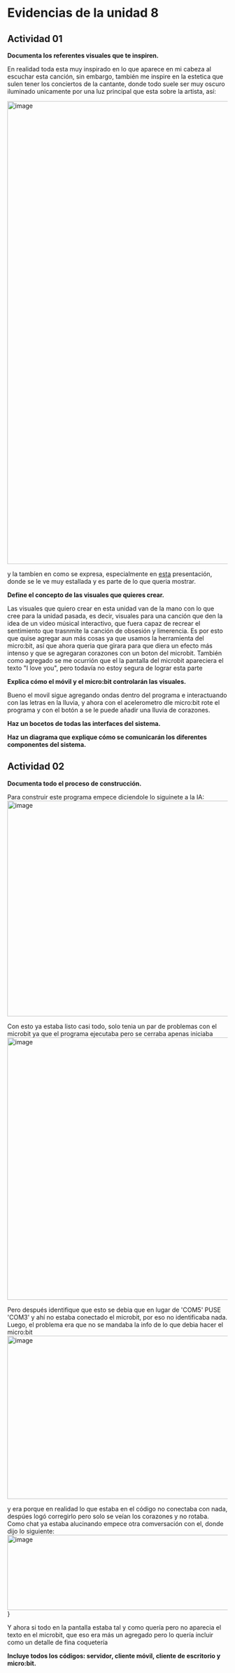 
# Evidencias de la unidad 8

## Actividad 01

**Documenta los referentes visuales que te inspiren.**

En realidad toda esta muy inspirado en lo que aparece en mi cabeza al escuchar esta canción, sin embargo, también me inspire en la estetica que sulen tener los conciertos de la cantante,  donde todo suele ser muy oscuro iluminado unicamente por una luz principal que esta sobre la artista, así:

<img width="637" height="1058" alt="image" src="https://github.com/user-attachments/assets/471b6359-d65f-489c-beaa-ce408db0ca0c" />

y la tambíen en como se expresa, especialmente en [esta](https://www.youtube.com/watch?v=iCzwu3sDdhg) presentación, donde se le ve muy estallada y es parte de lo que queria mostrar.

**Define el concepto de las visuales que quieres crear.**

Las visuales que quiero crear en esta unidad van de la mano con lo que cree para la unidad pasada, es decir, visuales para una canción que den la idea de un video músical interactivo, que fuera capaz de recrear el sentimiento que trasnmite la canción de obsesión y limerencia. Es por esto que quise agregar aun más cosas ya que usamos la herramienta del micro:bit, así que ahora queria que girara para que diera un efecto más intenso y que se agregaran corazones con un boton del microbit. También como agregado se me ocurrión que el la pantalla del microbit apareciera el texto "I love you", pero todavía no estoy segura de lograr esta parte

**Explica cómo el móvil y el micro:bit controlarán las visuales.**

Bueno el movil sigue agregando ondas dentro del programa e interactuando con las letras en la lluvia, y ahora con el acelerometro dle micro:bit rote el programa y con el botón a se le puede añadir una lluvia de corazones.

**Haz un bocetos de todas las interfaces del sistema.**

**Haz un diagrama que explique cómo se comunicarán los diferentes componentes del sistema.**

## Actividad 02

**Documenta todo el proceso de construcción.**

Para construir este programa empece diciendole lo siguinete a la IA:
<img width="1042" height="493" alt="image" src="https://github.com/user-attachments/assets/80ee865e-dfe6-46b7-ad2c-d45143b35a5c" />

Con esto ya estaba listo casi todo, solo tenia un par de problemas con el microbit ya que el programa ejecutaba pero se cerraba apenas iniciaba
<img width="1033" height="600" alt="image" src="https://github.com/user-attachments/assets/3d585843-71ee-4c5e-bdc7-838dc4ab8eaf" />

Pero después identifique que esto se debia que en lugar de 'COM5' PUSE 'COM3' y ahí no estaba conectado el  microbit, por eso no identificaba nada. Luego, el problema era que no se mandaba la info de lo que debia hacer el micro:bit 
<img width="1065" height="373" alt="image" src="https://github.com/user-attachments/assets/06290ab2-8731-4cbf-a897-4420285202ef" />

y era porque en realidad lo que estaba en el código no conectaba con nada, despúes logó corregirlo pero solo se veían los corazones y no rotaba. Como chat ya estaba alucinando empece otra comversación con el, donde dijo lo siguiente:
<img width="999" height="172" alt="image" src="https://github.com/user-attachments/assets/96706716-a9dc-4bd2-b061-3d36d35e422f" />}

Y ahora si todo en la pantalla estaba tal y como quería pero no aparecia el texto en el microbit, que eso era más un agregado pero lo quería incluir como un detalle de fina coquetería

**Incluye todos los códigos: servidor, cliente móvil, cliente de escritorio y micro:bit.**




